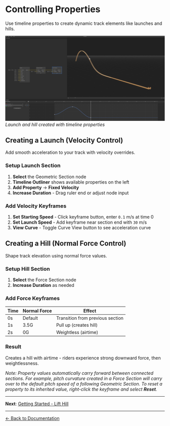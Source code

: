 # Controlling Properties

Use timeline properties to create dynamic track elements like launches and hills.

![Launch and Hill](../images/controlling-properties.png)
_Launch and hill created with timeline properties_

## Creating a Launch (Velocity Control)

Add smooth acceleration to your track with velocity overrides.

### Setup Launch Section

1. **Select** the Geometric Section node
2. **Timeline Outliner** shows available properties on the left
3. **Add Property** → **Fixed Velocity**
4. **Increase Duration** - Drag ruler end or adjust node input

### Add Velocity Keyframes

1. **Set Starting Speed** - Click keyframe button, enter `0.1` m/s at time 0
2. **Set Launch Speed** - Add keyframe near section end with `30` m/s
3. **View Curve** - Toggle Curve View button to see acceleration curve

## Creating a Hill (Normal Force Control)

Shape track elevation using normal force values.

### Setup Hill Section

1. **Select** the Force Section node
2. **Increase Duration** as needed

### Add Force Keyframes

| Time | Normal Force | Effect                           |
| ---- | ------------ | -------------------------------- |
| 0s   | Default      | Transition from previous section |
| 1s   | 3.5G         | Pull up (creates hill)           |
| 2s   | 0G           | Weightless (airtime)             |

### Result

Creates a hill with airtime - riders experience strong downward force, then weightlessness.

_Note: Property values automatically carry forward between connected sections. For example, pitch curvature created in a Force Section will carry over to the default pitch speed of a following Geometric Section. To reset a property to its inherited value, right-click the keyframe and select **Reset**._

---

**Next**: [Getting Started - Lift Hill](lift-hill.md)

---

[← Back to Documentation](../)
